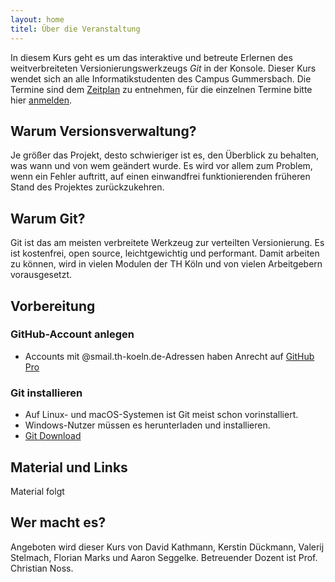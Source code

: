 ```yaml
---
layout: home
titel: Über die Veranstaltung
---
```


In diesem Kurs geht es um das interaktive und betreute Erlernen des weitverbreiteten Versionierungswerkzeugs *Git* in der Konsole.
Dieser Kurs wendet sich an alle Informatikstudenten des Campus Gummersbach.
Die Termine sind dem [Zeitplan](timetable) zu entnehmen, für die einzelnen Termine bitte hier [anmelden](https://terminplaner4.dfn.de/th-koeln-git-kurs).

## Warum Versionsverwaltung?

Je größer das Projekt, desto schwieriger ist es, den Überblick zu behalten, was wann und von wem geändert wurde.
Es wird vor allem zum Problem, wenn ein Fehler auftritt, auf einen einwandfrei funktionierenden früheren Stand des Projektes zurückzukehren.

## Warum Git?

Git ist das am meisten verbreitete Werkzeug zur verteilten Versionierung.
Es ist kostenfrei, open source, leichtgewichtig und performant.
Damit arbeiten zu können, wird in vielen Modulen der TH Köln und von vielen Arbeitgebern vorausgesetzt.

## Vorbereitung

### GitHub-Account anlegen
- Accounts mit @smail.th-koeln.de-Adressen haben Anrecht auf [GitHub Pro](https://education.github.com/pack)

### Git installieren
- Auf Linux- und macOS-Systemen ist Git meist schon vorinstalliert.
- Windows-Nutzer müssen es herunterladen und installieren.
- [Git Download](https://git-scm.com/downloads)

## Material und Links

Material folgt  
  
  

## Wer macht es?

Angeboten wird dieser Kurs von David Kathmann, Kerstin Dückmann, Valerij Stelmach, Florian Marks und Aaron Seggelke.
Betreuender Dozent ist Prof. Christian Noss.
